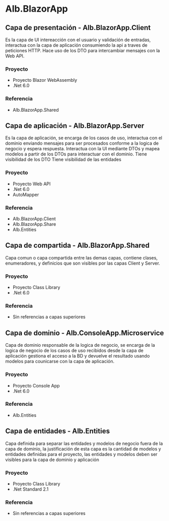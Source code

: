 # Alb.BlazorApp

## Capa de presentación - Alb.BlazorApp.Client
Es la capa de UI intereacción con el usuario y validación de entradas, interactua con la capa de aplicación consumiendo la api a traves de peticiones HTTP.
Hace uso de los DTO para intercambiar mensajes con la Web API.

### Proyecto
- Proyecto Blazor WebAssembly
- .Net 6.0

### Referencia
- Alb.BlazorApp.Shared


## Capa de aplicación - Alb.BlazorApp.Server
Es la capa de aplicación, se encarga de los casos de uso, interactua con el dominio enviando mensajes para ser procesados conforme a la logica de negocio y espera respuesta.
Interactua con la UI mediante DTOs y mapea modelos a partir de los DTOs para interactuar con el dominio.
Tiene visibilidad de los DTO
Tiene visibilidad de las entidades

### Proyecto
- Proyecto Web API
- .Net 6.0
- AutoMapper

### Referencia
- Alb.BlazorApp.Client
- Alb.BlazorApp.Share
- Alb.Entities

## Capa de compartida - Alb.BlazorApp.Shared
Capa comun o capa compartida entre las demas capas, contiene clases, enumeradores, y definicios que son visibles por las capas Client y Server.

### Proyecto
- Proyecto Class Library
- .Net 6.0

### Referencia
- Sin referencias a capas superiores

## Capa de dominio - Alb.ConsoleApp.Microservice
Capa de dominio responsable de la logica de negocio, se encarga de la logica de negocio de los casos de uso recibidos desde la capa de aplicación
gestiona el acceso a la BD y devuelve el resultado usando modelos para counicarse con la capa de aplicación.

### Proyecto
- Proyecto Console App
- .Net 6.0

### Referencia
- Alb.Entities

## Capa de entidades - Alb.Entities
Capa definida para separar las entidades y modelos de negocio fuera de la capa de dominio, la justificación de esta capa es la cantidad de modelos y entidades definidas para el proyecto,
las entidades y modelos deben ser visibles para la capa de dominio y aplicación

### Proyecto
- Proyecto Class Library
- .Net Standard 2.1

### Referencia
- Sin referencias a capas superiores
